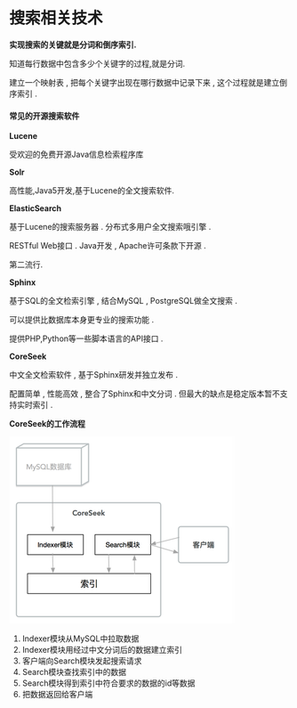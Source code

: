 # 搜索相关技术

**实现搜索的关键就是分词和倒序索引.**

知道每行数据中包含多少个关键字的过程,就是分词.

建立一个映射表 , 把每个关键字出现在哪行数据中记录下来 , 这个过程就是建立倒序索引 .

#### 常见的开源搜索软件

**Lucene**

受欢迎的免费开源Java信息检索程序库

**Solr**

高性能,Java5开发,基于Lucene的全文搜索软件.

**ElasticSearch**

基于Lucene的搜索服务器 . 分布式多用户全文搜索哦引擎 .

RESTful Web接口 . Java开发 , Apache许可条款下开源 .

第二流行.

**Sphinx**

基于SQL的全文检索引擎 , 结合MySQL , PostgreSQL做全文搜索 .

可以提供比数据库本身更专业的搜索功能 .

提供PHP,Python等一些脚本语言的API接口 .

**CoreSeek**

中文全文检索软件 , 基于Sphinx研发并独立发布 .

配置简单 , 性能高效 , 整合了Sphinx和中文分词 . 但最大的缺点是稳定版本暂不支持实时索引 .

**CoreSeek的工作流程**

![](/assets/coreseek.png)

1. Indexer模块从MySQL中拉取数据
2. Indexer模块用经过中文分词后的数据建立索引
3. 客户端向Search模块发起搜索请求
4. Search模块查找索引中的数据
5. Search模块得到索引中符合要求的数据的id等数据
6. 把数据返回给客户端



